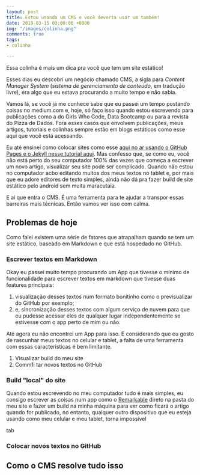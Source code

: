 ```yaml
---
layout: post
title: Estou usando um CMS e você deveria usar um também!
date: 2019-03-15 03:00:00 +0000
img: "/images/colinha.png"
comments: true
tags:
- colinha

---
```

Essa colinha é mais um dica pra você que tem um site estático!

Esses dias eu descobri um negócio chamado CMS, a sigla para _Content Manager System_ (_sistema de gerenciamento de conteúdo_, em tradução livre), era algo que eu estava procurando a muito tempo e não sabia.

Vamos lá, se você já me conhece sabe que eu passei um tempo postando coisas no medium.com e, hoje, só faço isso quando estou escrevendo para publicações como a do Girls Who Code, Data Bootcamp ou para a revista do Pizza de Dados. Fora esses casos que envolvem publicações, meus artigos, tutoriais e colinhas sempre estão em blogs estáticos como esse aqui que você está acessando.

Eu até ensinei como colocar sites como esse [aqui no ar usando o GitHub Pages e o Jekyll nesse tutorial aqui](jtemporal.com/do-tema-ao-ar/). Mas confesso que, se como eu, você não está perto do seu computador 100% das vezes que começa a escrever um novo artigo, visualizar seu site pode ser complicado. Quando não estou no computador acbo editando muitos dos meus textos no tablet e, por mais que eu adore editores de texto simples, ainda não dá pra fazer build de site estático pelo android sem muita maracutaia.

E aí que entra o CMS. É uma ferramenta para te ajudar a transpor essas barreiras mais técnicas. Então vamos ver isso com calma.

## Problemas de hoje

Como falei existem uma série de fatores que atrapalham quando se tem um site estático, baseado em Markdown e que está hospedado no GitHub.

### Escrever textos em Markdown

Okay eu passei muito tempo procurando um App que tivesse o mínimo de funcionalidade para escrever textos em markdown que tivesse duas features principais: 

1. visualização desses textos num formato bonitinho como o previsualizar do GitHub por exemplo;
2. e, sincronização desses textos com algum serviço de nuvem para que eu pudesse acessar eles de qualquer lugar independentemente se estivesse com o app perto de mim ou não.

Até agora eu não encontrei um App para isso. E considerando que eu gosto de rascunhar meus textos no celular e tablet, a falta de uma ferramenta com essas características é bem limitante.

1. Visualizar  build do meu site
2. Comm1i tar novos textos no GitHub

### Build "local" do site

Quando estou escrevendo no meu computador tudo é mais simples, eu consigo escrever as coisas num app como o [Remarkable](https://remarkableapp.github.io/) direto na pasta do meu site e fazer um build na minha máquina para ver como ficará o artigo quando for publicado, no entanto, qualquer outro dispositivo que eu esteja usando como meu celular e meu tablet, torna impossível

tab

### Colocar novos textos no GitHub

## Como o CMS resolve tudo isso